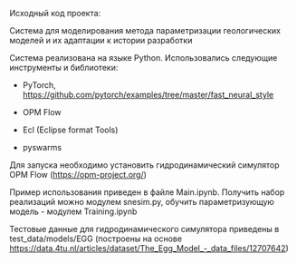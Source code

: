 Исходный код проекта:

Система для моделирования метода параметризации геологических моделей и их адаптации к истории разработки

Система реализована на языке Python. Использовались следующие инструменты и библиотеки:

 - PyTorch, https://github.com/pytorch/examples/tree/master/fast_neural_style

 - OPM Flow

 - Ecl (Eclipse format Tools)

 - pyswarms

Для запуска необходимо установить гидродинамический симулятор OPM Flow (https://opm-project.org/)

Пример использования приведен в файле Main.ipynb. Получить набор реализаций можно модулем snesim.py, обучить параметризующую модель - модулем Training.ipynb

Тестовые данные для гидродинамического симулятора приведены в test_data/models/EGG (построены на основе https://data.4tu.nl/articles/dataset/The_Egg_Model_-_data_files/12707642)
